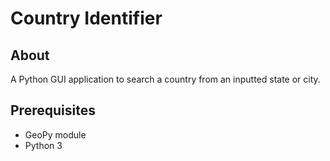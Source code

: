 # Country Identifier

## About

A Python GUI application to search a country from an inputted state or city.

## Prerequisites

- GeoPy module
- Python 3
